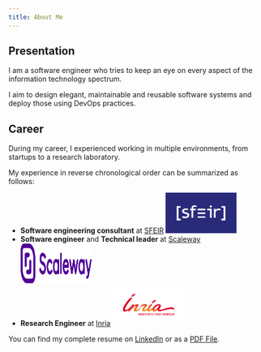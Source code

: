 ```yaml
---
title: About Me
---
```


## Presentation

I am a software engineer who tries to keep an eye on every aspect of the information technology spectrum.

I aim to design elegant, maintainable and reusable software systems and deploy those using DevOps practices.

## Career

During my career, I experienced working in multiple environments, from startups to a research laboratory.

My experience in reverse chronological order can be summarized as follows:

 - __Software engineering consultant__ at [SFEIR](https://www.sfeir.com/)
   <img style="position:relative;width:140px;height:80px;" src="/images/sfeir_logo.png" alt="Logo SFEIR">
 - __Software engineer__ and __Technical leader__ at [Scaleway](https://www.scaleway.com/)
   <img style="position:relative;width:140px;height:80px;" src="/images/scaleway_logo.svg" alt="Logo Scaleway">
 - __Research Engineer__ at [Inria](https://inria.fr/)
   <img style="position:relative;width:140px;height:80px;" src="/images/inria_logo.png" alt="Logo Inria">

You can find my complete resume on [LinkedIn](https://www.linkedin.com/in/antoine-veuiller/)
or as a [PDF File](https://drive.google.com/file/d/18Lm4dn1O8c_p7bGqfuzS1TnvGb3LntGc/view).
